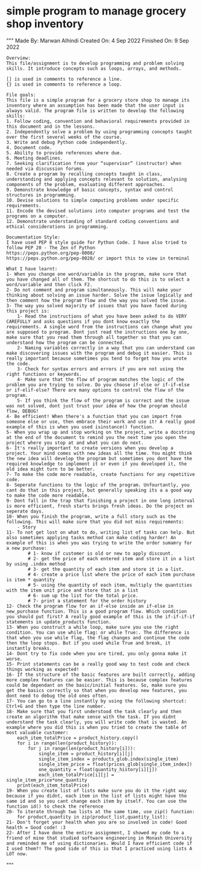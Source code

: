# simple program to manage grocery shop inventory
"""
    Made By: Marwan Alhindi
    Created On: 4 Sep 2022
    Finished On: 9 Sep 2022

    Overview:
    This file/assignment is to develop programming and problem solving skills. It introduce concepts such as loops, arrays, and methods.

    [] is used in comments to reference a line.
    {} is used in comments to reference a loop.

    File goals:
    This file is a simple program for a grocery store shop to manage its inventory where an assumption has been made that the user input is always valid. The program file is written to develop the following skills:
    1. Follow coding, convention and behavioral requirements provided in this document and in the lessons.
    2. Independently solve a problem by using programming concepts taught over the first several weeks of the course.
    3. Write and debug Python code independently.
    4. Document code.
    5. Ability to provide references where due.
    6. Meeting deadlines.
    7. Seeking clarification from your “supervisor” (instructor) when needed via discussion forums.
    8. Create a program by recalling concepts taught in class, understanding and applying concepts relevant to solution, analysing components of the problem, evaluating different approaches.
    9. Demonstrate knowledge of basic concepts, syntax and control structures in programming.
    10. Devise solutions to simple computing problems under specific requirements.
    11. Encode the devised solutions into computer programs and test the programs on a computer.
    12. Demonstrate understanding of standard coding conventions and ethical considerations in programming.

    Documentation Style:
    I have used PEP 8 style guide for Python Code. I have also tried to follow PEP 20 - The Zen of Python
    https://peps.python.org/pep-0008/
    https://peps.python.org/pep-0020/ or import this to view in terminal

    What I have learnt:
    1- When you change one word/variable in the program, make sure that you have changed all of them. The shortcut to do this is to select a word/variable and then click F2.
    2- Do not comment and program simultaneously. This will make your thinking about solving an issue harder. Solve the issue logically and then comment how the program flow and the way you solved the issue.
    3- The way you solved majority of issues that you have faced during this project is:
        1- Read the instructions of what you have been asked to do VERY CAREFULLY and asks questions if you dont know exactly the requirements. A single word from the instructions can change what you are supposed to program. Dont just read the instructions one by one, make sure that you read them through all together so that you can understand how the program can be connected.
        2- Naming variables correctly in a way that you can understand can make discovering issues with the program and debug it easier. This is really important because sometimes you tend to forget how you wrote the code.
        3- Check for syntax errors and errors if you are not using the right functions or keywords.
        4- Make sure that the flow of program matches the logic of the problem you are trying to solve. Do you choose if-else or if-if-else or if-elif-else? There are many options to control the flow of the program.
        5- If you think the flow of the program is correct and the issue was not solved, dont just trust your idea of how the program should flow, DEBUG!
    4- Be efficient! When there's a function that you can import from someone else or use, then embrace their work and use it! A really good example of this is when you used isinstance() function.
    5- When you wrap up and stop working on the project, write a docstring at the end of the document to remind you the next time you open the project where you stop at and what you can do next.
    6- It's really important to create versions when you develop a project. Your mind comes with new ideas all the time. You might think the new idea will develop the program but sometimes you dont have the required knowledge to implement it or even if you developed it, the old idea might turn to be better.
    7- To make the code more readable, create functions for any repetitive code.
    8- Seperate functions to the logic of the program. Unfourtantly, you cant do that in this project, but generally speaking its a a good way to make the code more readable.
    9- Dont fall in the trap that finishing a project in one long interval is more efficient, fresh starts brings fresh ideas. Do the project on seperate days.
    10- When you finish the program, write a full story such as the following. This will make sure that you did not miss requirements:
        - Story
    11- To not get lost on what to do, writing list of tasks can help. But also sometimes applying tasks method can make coding harder! An example of this is when you was trying to write the order sumamry for a new purchase:
            # 1- know if customer is old or new to apply discount.
            # 2- get the price of each entered item and store it in a list by using .index method
            # 3- get the quantity of each item and store it in a list.
            # 4- create a price list where the price of each item purchase is item * quantity
            # 5- using the quantity of each item, multiply the quantities with the item unit price and store that in a list
            # 6- sum up the list for the total price.
            # 7- print a statement for the order history
    12- Check the program flow for an if-else inside an if-else in new_purchase function. This is a good program flow. Which condition you should put first? A really good example of this is the if-if-if-if statements in update_products function.
    13- When you construct a while loop, make sure you use the right condition. You can use while flag: or while True:. The difference is that when you use while flag, the flag changes and continue the code then the loop stops. But if you used while True and break, it instantly breaks.
    14- Dont try to fix code when you are tired, you only gonna make it worse.
    15- Print statements can be a really good way to test code and check things working as expected!
    16- If the structure of the basic features are built correctly, adding more complex features can be easier. This is because complex features could be dependant on the basic/initial features. So, make sure you get the basics correctly so that when you develop new features, you dont need to debug the old ones often.
    17- You can go to a line instantly by using the following shortcut: Ctrl+G and then type the line number.
    18- Make sure that you first understood the task clearly and then create an algorithm that make sense with the task. If you didnt understand the task clearly, you will write code that is wasted. An example where you did this is when you tried to create the table of most valuable customer:
        each_item_totalPrice = product_history.copy()
        for i in range(len(product_history)):
            for j in range(len(product_history[i])):
                single_item = product_history[i][j]
                single_item_index = products_glob.index(single_item)
                single_item_price = float(prices_glob[single_item_index])
                one_quantity = float(quantity_history[i][j])
                each_item_totalPrice[i][j] = single_item_price*one_quantity
        print(each_item_totalPrice)
    19- When you create list of lists make sure you do it the right way because if you didnt, each item in the list of lists might have the same id and so you cant change each item by itself. You can use the function id() to check the reference
    20- To iterate through two lists at the same time, use zip() function:
        for product,quantity in zip(product_list,quantity_list):
    21- Don't forget your health when you are so involved in code! Good health = Good code! :3
    22- After I have done the entire assignment, I showed my code to a friend of mine that studied software engineering in Monash University and reminded me of using dictionaries. Would I have efficient code if I used them?! The good side of this is that I practiced using lists A LOT now.
"""
